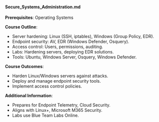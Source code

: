 #### Secure_Systems_Administration.md
**Prerequisites**: Operating Systems  

**Course Outline**:  
- Server hardening: Linux (SSH, iptables), Windows (Group Policy, EDR).  
- Endpoint security: AV, EDR (Windows Defender, Osquery).  
- Access control: Users, permissions, auditing.  
- Labs: Hardening servers, deploying EDR solutions.  
- Tools: Ubuntu, Windows Server, Osquery, Windows Defender.  

**Course Outcomes**:  
- Harden Linux/Windows servers against attacks.  
- Deploy and manage endpoint security tools.  
- Implement access control policies.  

**Additional Information**:  
- Prepares for Endpoint Telemetry, Cloud Security.  
- Aligns with Linux+, Microsoft M365 Security.  
- Labs use Blue Team Labs Online.